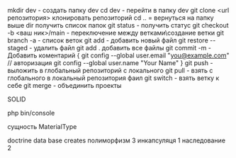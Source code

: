 mkdir dev - создать папку dev
cd dev - перейти в папку dev
git clone <url репозитория> клонировать репозиторий
cd .. = вернуться на папку выше
dir получить список папок
git status - получить статус
git checkout -b <ваш ник>/main - переключение между ветками\создание ветки
git branch -a - список веток
git add <file> - добавить новый файл
git restore --staged <file> - удалить файл
git add . добавить все файлы
git commit -m - Добавить коментарий
 {
git config --global user.email "you@example.com" // авторизация
git config --global user.name "Your Name"
}
git push - выложить в глобальный репозиторий с локального 
git pull - взять с  глобального в локальный репозитория фаил
git switch - взять ветку к себе 
git merge - объединить проекты


SOLID 

php bin/console

сущность MaterialType 

doctrine data base creates
полиморфизм 3
инкапсуляця 1
наследование 2
